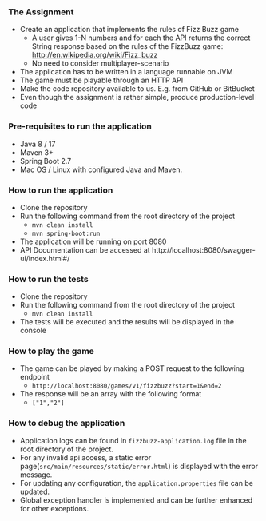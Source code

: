 ### The Assignment
- Create an application that implements the rules of Fizz Buzz game
    - A user gives 1-N numbers and for each the API returns the correct String response   based on the rules of the FizzBuzz game: http://en.wikipedia.org/wiki/Fizz_buzz
    - No need to consider multiplayer-scenario
- The application has to be written in a language runnable on JVM
- The game must be playable through an HTTP API
- Make the code repository available to us. E.g. from GitHub or BitBucket
- Even though the assignment is rather simple, produce production-level code


### Pre-requisites to run the application
- Java 8 / 17
- Maven 3+
- Spring Boot 2.7
- Mac OS / Linux with configured Java and Maven.


### How to run the application
- Clone the repository
- Run the following command from the root directory of the project
    - `mvn clean install`
    - `mvn spring-boot:run`
- The application will be running on port 8080
- API Documentation can be accessed at http://localhost:8080/swagger-ui/index.html#/


### How to run the tests
- Clone the repository
- Run the following command from the root directory of the project
    - `mvn clean install`
- The tests will be executed and the results will be displayed in the console


### How to play the game
- The game can be played by making a POST request to the following endpoint
    - `http://localhost:8080/games/v1/fizzbuzz?start=1&end=2`
- The response will be an array with the following format
    - `["1","2"]`


### How to debug the application
- Application logs can be found in `fizzbuzz-application.log` file in the root directory of the project.
- For any invalid api access, a static error page(`src/main/resources/static/error.html`) is displayed with the error message.
- For updating any configuration, the `application.properties` file can be updated.
- Global exception handler is implemented and can be further enhanced for other exceptions.